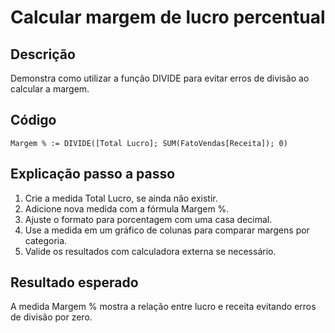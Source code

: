 # Calcular margem de lucro percentual

## Descrição
Demonstra como utilizar a função DIVIDE para evitar erros de divisão ao calcular a margem.

## Código
```dax
Margem % := DIVIDE([Total Lucro]; SUM(FatoVendas[Receita]); 0)
```

## Explicação passo a passo
1. Crie a medida Total Lucro, se ainda não existir.
2. Adicione nova medida com a fórmula Margem %.
3. Ajuste o formato para porcentagem com uma casa decimal.
4. Use a medida em um gráfico de colunas para comparar margens por categoria.
5. Valide os resultados com calculadora externa se necessário.

## Resultado esperado
A medida Margem % mostra a relação entre lucro e receita evitando erros de divisão por zero.
